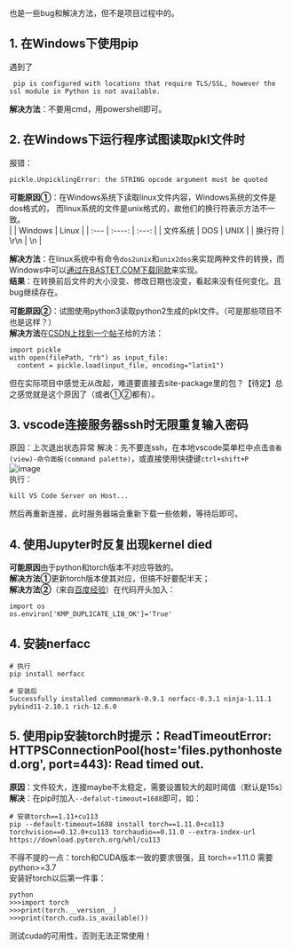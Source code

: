   
  也是一些bug和解决方法，但不是项目过程中的。
  
## 1. 在Windows下使用pip  
遇到了
```
 pip is configured with locations that require TLS/SSL, however the ssl module in Python is not available.
```
**解决方法**：不要用cmd，用powershell即可。

## 2. 在Windows下运行程序试图读取pkl文件时  
报错：
```
pickle.UnpicklingError: the STRING opcode argument must be quoted
```
**可能原因①**：在Windows系统下读取linux文件内容，Windows系统的文件是dos格式的， 而linux系统的文件是unix格式的，故他们的换行符表示方法不一致。  
|             | Windows     |    Linux      |
| :---        |    :----:   |        :---:  |
| 文件系统     | DOS         | UNIX          |
| 换行符       | \r\n        | \n            |

**解决方法**：在linux系统中有命令`dos2unix`和`unix2dos`来实现两种文件的转换，而Windows中可以[通过在BASTET.COM下载同款](http://www.bastet.com/)来实现。  
**结果**：在转换前后文件的大小没变、修改日期也没变，看起来没有任何变化。且bug继续存在。  

**可能原因②**：试图使用python3读取python2生成的pkl文件。（可是那些项目不也是这样？）  
**解决方法**在[CSDN上找到一个帖子](https://blog.csdn.net/palpiter/article/details/118862034)给的方法：
```
import pickle
with open(filePath, "rb") as input_file:
  content = pickle.load(input_file, encoding="latin1")
```
但在实际项目中感觉无从改起，难道要直接去site-package里的包？【待定】总之感觉就是这个原因了（或者①②都有）。

## 3. vscode连接服务器ssh时无限重复输入密码  
原因：上次退出状态异常
解决：先不要连ssh，在本地vscode菜单栏中点击`查看(view)-命令面板(command palette)`，或直接使用快捷键`ctrl+shift+P`  
![image](https://user-images.githubusercontent.com/32038518/197325195-89b64b06-28f8-48d9-b7fe-acdfb1be6763.png)  
执行：
```
kill VS Code Server on Host...
```
然后再重新连接，此时服务器端会重新下载一些依赖，等待后即可。  

## 4. 使用Jupyter时反复出现kernel died  
**可能原因**由于python和torch版本不对应导致的。  
**解决方法①**更新torch版本使其对应，但搞不好要配半天；  
**解决方法②**（来自[百度经验](https://jingyan.baidu.com/article/ca00d56c720efea89febcf46.html)）在代码开头加入：  
```
import os
os.environ['KMP_DUPLICATE_LIB_OK']='True'
```
## 4. 安装nerfacc  
```
# 执行 
pip install nerfacc

# 安装后
Successfully installed commonmark-0.9.1 nerfacc-0.3.1 ninja-1.11.1 pybind11-2.10.1 rich-12.6.0
```

## 5. 使用pip安装torch时提示：ReadTimeoutError: HTTPSConnectionPool(host='files.pythonhosted.org', port=443): Read timed out. 
**原因**：文件较大，连接maybe不太稳定，需要设置较大的超时阈值（默认是15s）  
**解决**：在pip时加入`--defalut-timeout=1688`即可，如：  
```
# 安装torch==1.11+cu113
pip --default-timeout=1688 install torch==1.11.0+cu113 torchvision==0.12.0+cu113 torchaudio==0.11.0 --extra-index-url https://download.pytorch.org/whl/cu113
```
不得不提的一点：torch和CUDA版本一致的要求很强，且 torch==1.11.0 需要 python>=3.7  
安装好torch以后第一件事：  
```
python
>>>import torch
>>>print(torch.__version__)
>>>print(torch.cuda.is_available())
```
测试cuda的可用性，否则无法正常使用！  

